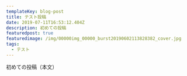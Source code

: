 ```yaml
---
templateKey: blog-post
title: テスト投稿
date: 2019-07-11T16:53:12.404Z
description: 初めての投稿
featuredpost: true
featuredimage: /img/00000img_00000_burst20190602113828382_cover.jpg
tags:
  - テスト
---
```

初めての投稿（本文）
